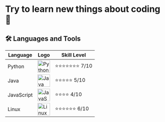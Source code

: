# Try to learn new things about coding 🌱

## 🛠️ Languages and Tools

| Language     | Logo                                                                                       | Skill Level |
|--------------|--------------------------------------------------------------------------------------------|-------------|
| Python       | <a href="https://www.python.org" target="_blank"><img src="https://cdn.jsdelivr.net/gh/devicons/devicon/icons/python/python-original.svg" alt="Python logo" width="40" height="40"></a> | ⭐⭐⭐⭐⭐⭐⭐ 7/10 |
| Java         | <a href="https://www.java.com" target="_blank"><img src="https://upload.wikimedia.org/wikipedia/en/3/30/Java_programming_language_logo.svg" alt="Java logo" width="40" height="40"></a> | ⭐⭐⭐⭐⭐ 5/10 |
| JavaScript   | <a href="https://developer.mozilla.org/en-US/docs/Web/JavaScript" target="_blank"><img src="https://upload.wikimedia.org/wikipedia/commons/9/99/Unofficial_JavaScript_logo_2.svg" alt="JavaScript logo" width="40" height="40"></a> | ⭐⭐⭐⭐ 4/10 |
| Linux        | <a href="https://www.kernel.org" target="_blank"><img src="https://upload.wikimedia.org/wikipedia/commons/a/af/Tux.png" alt="Linux logo" width="40" height="40"></a> | ⭐⭐⭐⭐⭐⭐ 6/10 |
